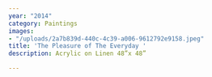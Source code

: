 ```yaml
---
year: "2014"
category: Paintings
images:
- "/uploads/2a7b839d-440c-4c39-a006-9612792e9158.jpeg"
title: 'The Pleasure of The Everyday '
description: Acrylic on Linen 48”x 48”

---
```

